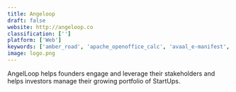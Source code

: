 ```yaml
---
title: Angeloop
draft: false 
website: http://angeloop.co
classification: ['']
platform: ['Web']
keywords: ['amber_road', 'apache_openoffice_calc', 'avaal_e-manifest', 'beersaver', 'cantaloupe_seed_cloud', 'easy_cut_studio', 'gartner', 'infor_distribution_sx.e', 'intelex', 'ironclad', 'kennel_booker', 'malvee_jobber', 'mastercontrol', 'panjiva', 'powerplug_pro', 'qbiz_peview', 'responsibid', 'sigstr', 'stripe_atlas', 'usermind']
image: logo.png
---
```

AngelLoop helps founders engage and leverage their stakeholders and helps investors manage their growing portfolio of StartUps.
